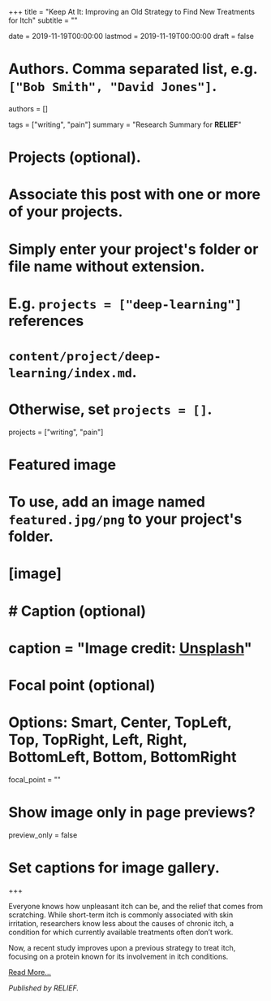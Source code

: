 +++
title = "Keep At It: Improving an Old Strategy to Find New Treatments for Itch"
subtitle = ""

date = 2019-11-19T00:00:00
lastmod = 2019-11-19T00:00:00
draft = false

# Authors. Comma separated list, e.g. `["Bob Smith", "David Jones"]`.
authors = []

tags = ["writing", "pain"]
summary = "Research Summary for **RELIEF**"

# Projects (optional).
#   Associate this post with one or more of your projects.
#   Simply enter your project's folder or file name without extension.
#   E.g. `projects = ["deep-learning"]` references 
#   `content/project/deep-learning/index.md`.
#   Otherwise, set `projects = []`.
projects = ["writing", "pain"]

# Featured image
# To use, add an image named `featured.jpg/png` to your project's folder. 
# [image]
#   # Caption (optional)
#   caption = "Image credit: [**Unsplash**](https://unsplash.com/photos/CpkOjOcXdUY)"

  # Focal point (optional)
  # Options: Smart, Center, TopLeft, Top, TopRight, Left, Right, BottomLeft, Bottom, BottomRight
  focal_point = ""

  # Show image only in page previews?
  preview_only = false

# Set captions for image gallery.

+++

Everyone knows how unpleasant itch can be, and the relief that comes from scratching. While short-term itch is commonly associated with skin irritation, researchers know less about the causes of chronic itch, a condition for which currently available treatments often don’t work.

Now, a recent study improves upon a previous strategy to treat itch, focusing on a protein known for its involvement in itch conditions.

[Read More...](https://relief.news/keep-at-it-improving-an-old-strategy-to-find-new-treatments-for-itch/)

*Published by RELIEF.*
